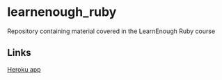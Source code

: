 # learnenough_ruby

Repository containing material covered in the LearnEnough Ruby course

## Links
[Heroku app](https://protected-gorge-62154.herokuapp.com)
